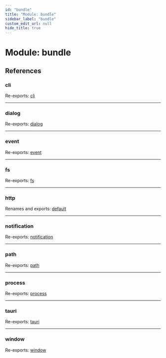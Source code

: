 ```yaml
---
id: "bundle"
title: "Module: bundle"
sidebar_label: "bundle"
custom_edit_url: null
hide_title: true
---
```


# Module: bundle

## References

### cli

Re-exports: [cli](cli.md)

___

### dialog

Re-exports: [dialog](dialog.md)

___

### event

Re-exports: [event](event.md)

___

### fs

Re-exports: [fs](fs.md)

___

### http

Renames and exports: [default](http.md#default)

___

### notification

Re-exports: [notification](notification.md)

___

### path

Re-exports: [path](path.md)

___

### process

Re-exports: [process](process.md)

___

### tauri

Re-exports: [tauri](tauri.md)

___

### window

Re-exports: [window](window.md)
